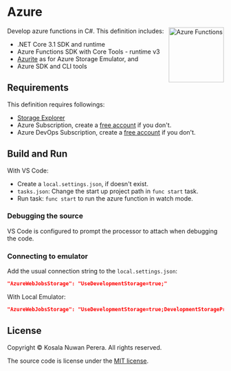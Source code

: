 # Azure
[<img align="right" alt="Azure Functions" width="128rem" src="https://raw.githubusercontent.com/Azure/azure-functions-core-tools/master/src/Azure.Functions.Cli/npm/assets/azure-functions-logo-color-raster.png" />][az-funcs-docs]

Develop azure functions in C#. This definition includes:
- .NET Core 3.1 SDK and runtime
- Azure Functions SDK with Core Tools - runtime v3
- [Azurite][azurite-docs] as for Azure Storage Emulator, and
- Azure SDK and CLI tools

## Requirements
This definition requires followings:
- [Storage Explorer][download-azure-storage-explorer]
- Azure Subscription, create a [free account][ms-azure-signup] if you don't.
- Azure DevOps Subscription, create a [free account][ms-azure-devops-signup] if you don't.

## Build and Run
With VS Code:
- Create a `local.settings.json`, if doesn't exist.
- `tasks.json`: Change the start up project path in `func start` task.
- Run task: `func start` to run the azure function in watch mode.

### Debugging the source
VS Code is configured to prompt the processor to attach when debugging the code.

### Connecting to emulator
Add the usual connection string to the `local.settings.json`:
```json
"AzureWebJobsStorage": "UseDevelopmentStorage=true;"
```
With Local Emulator:
```json
"AzureWebJobsStorage": "UseDevelopmentStorage=true;DevelopmentStorageProxyUri=http://host.docker.internal"
```

## License
Copyright :copyright: Kosala Nuwan Perera. All rights reserved.

The source code is license under the [MIT license][lic].

[az-funcs-docs]: https://docs.microsoft.com/en-us/azure/azure-functions/create-first-function-cli-csharp?tabs=azure-cli%2Cbrowser
[azurite-docs]: https://docs.microsoft.com/en-us/azure/storage/common/storage-use-azurite#install-and-run-the-azurite-docker-image
[devcontainers-requirements]: https://github.com/kosalanuwan/devcontainers/#readme
[ms-azure-signup]: https://
[ms-azure-devops-signup]: https://
[download-azure-storage-explorer]: https://
[vscode-remote-try-search-query]: https://github.com/search?o=desc&q=vscode-remote-try-&s=updated&type=repositories
[lic]: ../LICENSE
